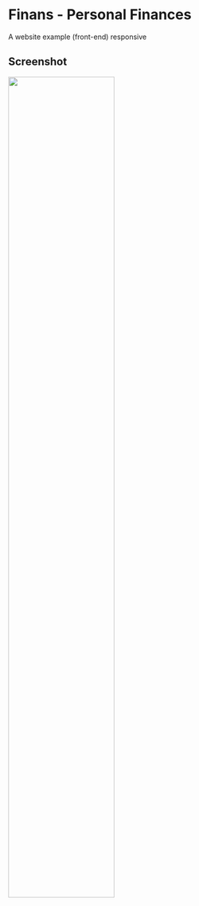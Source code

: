 # Finans - Personal Finances
A website example (front-end) responsive 

## Screenshot
<img src="https://imgur.com/8Ek6H2m.jpg" width="65%" />


